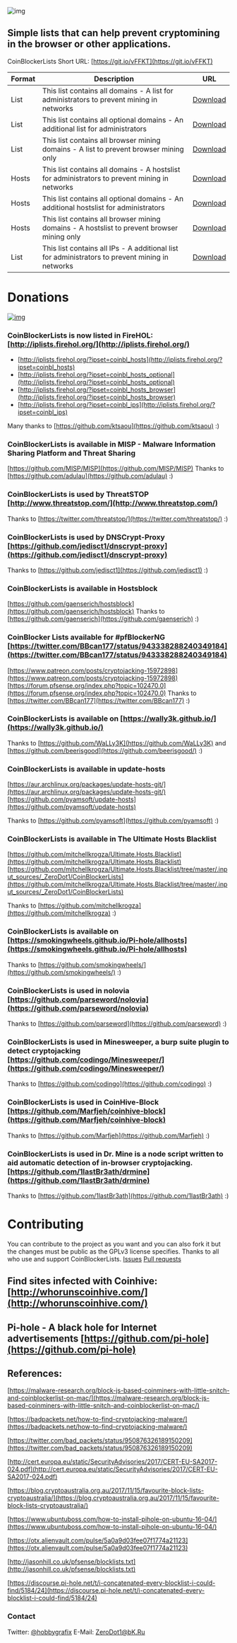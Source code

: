 ![img](img/CoinBL_Logo.png)
## Simple lists that can help prevent cryptomining in the browser or other applications.
CoinBlockerLists Short URL: [https://git.io/vFFKT](https://git.io/vFFKT)


| Format | Description | URL |
| --- | --- | --- |
| List | This list contains all domains - A list for administrators to prevent mining in networks| [Download](https://raw.githubusercontent.com/ZeroDot1/CoinBlockerLists/master/list.txt) |
| List | This list contains all optional domains - An additional list for administrators| [Download](https://raw.githubusercontent.com/ZeroDot1/CoinBlockerLists/master/list_optional.txt) |
| List | This list contains all browser mining domains - A list to prevent browser mining only| [Download](https://raw.githubusercontent.com/ZeroDot1/CoinBlockerLists/master/list_browser.txt) |
| Hosts | This list contains all domains - A hostslist for administrators to prevent mining in networks| [Download](https://raw.githubusercontent.com/ZeroDot1/CoinBlockerLists/master/hosts) |
| Hosts | This list contains all optional domains - An additional hostslist for administrators| [Download](https://raw.githubusercontent.com/ZeroDot1/CoinBlockerLists/master/hosts_optional) |
| Hosts | This list contains all browser mining domains - A hostslist to prevent browser mining only| [Download](https://raw.githubusercontent.com/ZeroDot1/CoinBlockerLists/master/hosts_browser) |
| List | This list contains all IPs - A additional list for administrators to prevent mining in networks| [Download](https://raw.githubusercontent.com/ZeroDot1/CoinBlockerLists/master/MiningServerIPList.txt) |

# Donations
[![img](img/AWL.png)](https://www.amazon.de/hz/wishlist/ls/2DDEDPJU2996I?filter=unpurchased&language=en_GB&sort=price-asc&type=wishlist)

### CoinBlockerLists is now listed in FireHOL: [http://iplists.firehol.org/](http://iplists.firehol.org/)  
- [http://iplists.firehol.org/?ipset=coinbl_hosts](http://iplists.firehol.org/?ipset=coinbl_hosts)
- [http://iplists.firehol.org/?ipset=coinbl_hosts_optional](http://iplists.firehol.org/?ipset=coinbl_hosts_optional)
- [http://iplists.firehol.org/?ipset=coinbl_hosts_browser](http://iplists.firehol.org/?ipset=coinbl_hosts_browser)
- [http://iplists.firehol.org/?ipset=coinbl_ips](http://iplists.firehol.org/?ipset=coinbl_ips)

Many thanks to [https://github.com/ktsaou](https://github.com/ktsaou) :)

### CoinBlockerLists is available in MISP - Malware Information Sharing Platform and Threat Sharing
[https://github.com/MISP/MISP](https://github.com/MISP/MISP)
Thanks to [https://github.com/adulau](https://github.com/adulau) :)

### CoinBlockerLists is used by ThreatSTOP [http://www.threatstop.com/](http://www.threatstop.com/)

Thanks to [https://twitter.com/threatstop/](https://twitter.com/threatstop/) :)

### CoinBlockerLists is used by DNSCrypt-Proxy [https://github.com/jedisct1/dnscrypt-proxy](https://github.com/jedisct1/dnscrypt-proxy)

Thanks to [https://github.com/jedisct1](https://github.com/jedisct1) :)

### CoinBlockerLists is available in Hostsblock
[https://github.com/gaenserich/hostsblock](https://github.com/gaenserich/hostsblock)
Thanks to [https://github.com/gaenserich](https://github.com/gaenserich) :)

### CoinBlocker Lists available for #pfBlockerNG [https://twitter.com/BBcan177/status/943338288240349184](https://twitter.com/BBcan177/status/943338288240349184)
[https://www.patreon.com/posts/cryptojacking-15972898](https://www.patreon.com/posts/cryptojacking-15972898)
[https://forum.pfsense.org/index.php?topic=102470.0](https://forum.pfsense.org/index.php?topic=102470.0)
Thanks to [https://twitter.com/BBcan177](https://twitter.com/BBcan177) :)

### CoinBlockerLists is available on [https://wally3k.github.io/](https://wally3k.github.io/)
Thanks to [https://github.com/WaLLy3K](https://github.com/WaLLy3K) and [https://github.com/beerisgood](https://github.com/beerisgood/) :)

### CoinBlockerLists is available in update-hosts
[https://aur.archlinux.org/packages/update-hosts-git/](https://aur.archlinux.org/packages/update-hosts-git/)
[https://github.com/pyamsoft/update-hosts](https://github.com/pyamsoft/update-hosts)

Thanks to [https://github.com/pyamsoft](https://github.com/pyamsoft) :)

### CoinBlockerLists is available in The Ultimate Hosts Blacklist
[https://github.com/mitchellkrogza/Ultimate.Hosts.Blacklist](https://github.com/mitchellkrogza/Ultimate.Hosts.Blacklist)
[https://github.com/mitchellkrogza/Ultimate.Hosts.Blacklist/tree/master/.input_sources/_ZeroDot1/CoinBlockerLists](https://github.com/mitchellkrogza/Ultimate.Hosts.Blacklist/tree/master/.input_sources/_ZeroDot1/CoinBlockerLists)

Thanks to [https://github.com/mitchellkrogza](https://github.com/mitchellkrogza) :)

### CoinBlockerLists is available on [https://smokingwheels.github.io/Pi-hole/allhosts](https://smokingwheels.github.io/Pi-hole/allhosts)

Thanks to [https://github.com/smokingwheels/](https://github.com/smokingwheels/) :)

### CoinBlockerLists is used in nolovia [https://github.com/parseword/nolovia](https://github.com/parseword/nolovia)

Thanks to [https://github.com/parseword](https://github.com/parseword) :)

### CoinBlockerLists is used in Minesweeper, a burp suite plugin to detect cryptojacking [https://github.com/codingo/Minesweeper/](https://github.com/codingo/Minesweeper/)

Thanks to [https://github.com/codingo](https://github.com/codingo) :)

### CoinBlockerLists is used in CoinHive-Block [https://github.com/Marfjeh/coinhive-block](https://github.com/Marfjeh/coinhive-block)

Thanks to [https://github.com/Marfjeh](https://github.com/Marfjeh) :)

### CoinBlockerLists is used in Dr. Mine is a node script written to aid automatic detection of in-browser cryptojacking. [https://github.com/1lastBr3ath/drmine](https://github.com/1lastBr3ath/drmine)

Thanks to [https://github.com/1lastBr3ath](https://github.com/1lastBr3ath) :)

# Contributing
You can contribute to the project as you want and you can also fork it but the changes must be public as the GPLv3 license specifies.
Thanks to all who use and support CoinBlockerLists.
[Issues](https://github.com/ZeroDot1/CoinBlockerLists/issues) [Pull requests](https://github.com/ZeroDot1/CoinBlockerLists/pulls)

## Find sites infected with Coinhive: [http://whorunscoinhive.com/](http://whorunscoinhive.com/)
## Pi-hole - A black hole for Internet advertisements [https://github.com/pi-hole](https://github.com/pi-hole)

## References:
[https://malware-research.org/block-js-based-coinminers-with-little-snitch-and-coinblockerlist-on-mac/](https://malware-research.org/block-js-based-coinminers-with-little-snitch-and-coinblockerlist-on-mac/)

[https://badpackets.net/how-to-find-cryptojacking-malware/](https://badpackets.net/how-to-find-cryptojacking-malware/)

[https://twitter.com/bad_packets/status/950876326189150209](https://twitter.com/bad_packets/status/950876326189150209)

[http://cert.europa.eu/static/SecurityAdvisories/2017/CERT-EU-SA2017-024.pdf](http://cert.europa.eu/static/SecurityAdvisories/2017/CERT-EU-SA2017-024.pdf)

[https://blog.cryptoaustralia.org.au/2017/11/15/favourite-block-lists-cryptoaustralia/](https://blog.cryptoaustralia.org.au/2017/11/15/favourite-block-lists-cryptoaustralia/)

[https://www.ubuntuboss.com/how-to-install-pihole-on-ubuntu-16-04/](https://www.ubuntuboss.com/how-to-install-pihole-on-ubuntu-16-04/)

[https://otx.alienvault.com/pulse/5a0a9d03fee07f1774a21123](https://otx.alienvault.com/pulse/5a0a9d03fee07f1774a21123)

[http://jasonhill.co.uk/pfsense/blocklists.txt](http://jasonhill.co.uk/pfsense/blocklists.txt)

[https://discourse.pi-hole.net/t/i-concatenated-every-blocklist-i-could-find/5184/24](https://discourse.pi-hole.net/t/i-concatenated-every-blocklist-i-could-find/5184/24)

### Contact
Twitter: [@hobbygrafix](https://twitter.com/hobbygrafix)
E-Mail: [ZeroDot1@bK.Ru](mailto:zerodot1@bk.ru)
